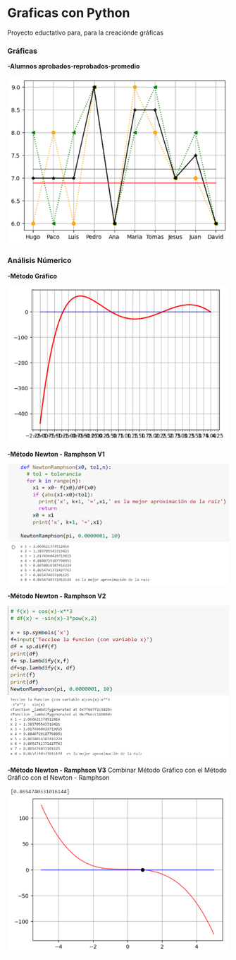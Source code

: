 # Graficas con Python
Proyecto eductativo para, para la creaciónde gráficas

### Gráficas 
**-Alumnos aprobados-reprobados-promedio**

![Alumnos aprobados-reprobados-promedio](https://github.com/edcaamal/documentationProjects/blob/main/documentationProjects/python/graficaAlumnosAprobadosReprobadosPromedio.PNG?raw=true)


### Análisis Númerico

**-Método Gráfico**

![Método Gráfico](https://github.com/edcaamal/documentationProjects/blob/main/documentationProjects/python/metodoGrafico.PNG?raw=true)


**-Método Newton - Ramphson V1**

![Método Newton - Ramphson V1](https://github.com/edcaamal/documentationProjects/blob/main/documentationProjects/python/NewtonRamphsonV1.PNG?raw=true)


**-Método Newton - Ramphson V2**

![Método Newton - Ramphson V1](https://github.com/edcaamal/documentationProjects/blob/main/documentationProjects/python/NewtonRamphsonV2.PNG?raw=true)

**-Método Newton - Ramphson V3**
Combinar Método Gráfico con el Método Gráfico con el Newton - Ramphson

![Método Newton - Ramphson V1](https://github.com/edcaamal/documentationProjects/blob/main/documentationProjects/python/NewtonRamphsonV3.PNG?raw=true)

